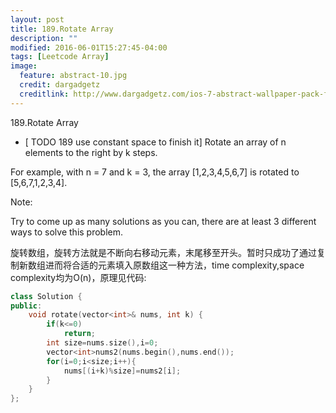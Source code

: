 ```yaml
---
layout: post
title: 189.Rotate Array
description: ""
modified: 2016-06-01T15:27:45-04:00
tags: [Leetcode Array]
image:
  feature: abstract-10.jpg
  credit: dargadgetz
  creditlink: http://www.dargadgetz.com/ios-7-abstract-wallpaper-pack-for-iphone-5-and-ipod-touch-retina/
---
```


189.Rotate Array
- [ TODO 189 use constant space to finish it]
Rotate an array of n elements to the right by k steps.

For example, with n = 7 and k = 3, the array [1,2,3,4,5,6,7] is rotated to [5,6,7,1,2,3,4].

Note:

Try to come up as many solutions as you can, there are at least 3 different ways to solve this problem.

旋转数组，旋转方法就是不断向右移动元素，末尾移至开头。暂时只成功了通过复制新数组进而将合适的元素填入原数组这一种方法，time complexity,space complexity均为O(n)，原理见代码:

```c++
class Solution {
public:
    void rotate(vector<int>& nums, int k) {
        if(k<=0)
            return;
        int size=nums.size(),i=0;
        vector<int>nums2(nums.begin(),nums.end());
        for(i=0;i<size;i++){
            nums[(i+k)%size]=nums2[i];
        }
    }
};
```
